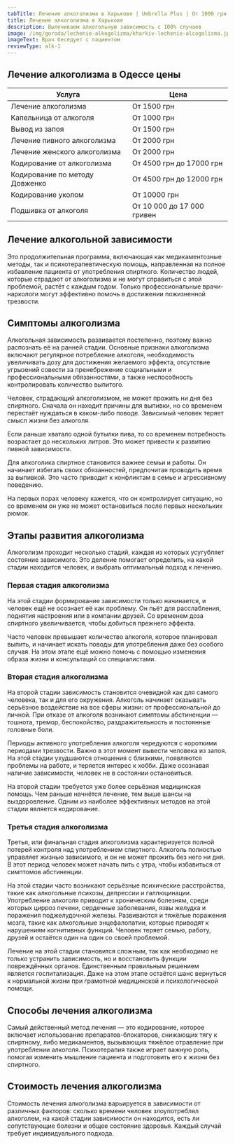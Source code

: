 ```yaml
---
tabTitle: Лечение алкоголизма в Харькове | Umbrella Plus | От 1000 грн
title: Лечение алкоголизма в Харькове
description: Вылечиваем алкогольную зависимость с 100% случаев
image: /img/goroda/lechenie-alkogolizma/kharkiv-lechenie-alcogolisma.jpg
imageText: Врач беседует с пациентом
reviewType: alk-1
---
```


## Лечение алкоголизма в Одессе цены

| Услуга                         | Цена                       |
| ------------------------------ | -------------------------- |
| Лечение алкоголизма            | От 1500 грн                |
| Капельница от алкоголя         | От 1000 грн                |
| Вывод из запоя                 | От 1500 грн                |
| Лечение пивного алкоголизма    | От 2000 грн                |
| Лечение женского алкоголизма   | От 2000 грн                |
| Кодирование от алкоголизма     | От 4500 грн до 17000 грн   |
| Кодирование по методу Довженко | От 4500 грн до 12000 грн   |
| Кодирование уколом             | От 10000 грн               |
| Подшивка от алкоголя           | От 10 000 до 17 000 гривен |

## Лечение алкогольной зависимости

Это продолжительная программа, включающая как медикаментозные методы, так и психотерапевтическую помощь, направленная на полное избавление пациента от употребления спиртного. Количество людей, которые страдают от алкоголизма и не могут справиться с этой проблемой, растёт с каждым годом. Только профессиональные врачи-наркологи могут эффективно помочь в достижении пожизненной трезвости.

## Симптомы алкоголизма

Алкогольная зависимость развивается постепенно, поэтому важно распознать её на ранней стадии. Основные признаки алкоголизма включают регулярное потребление алкоголя, необходимость увеличивать дозу для достижения желаемого эффекта, отсутствие угрызений совести за пренебрежение социальными и профессиональными обязанностями, а также неспособность контролировать количество выпитого.

Человек, страдающий алкоголизмом, не может прожить ни дня без спиртного. Сначала он находит причины для выпивки, но со временем перестаёт нуждаться в каком-либо поводе. Зависимый человек теряет смысл жизни без алкоголя.

Если раньше хватало одной бутылки пива, то со временем потребность возрастает до нескольких литров. Это может привести к развитию пивной зависимости.

Для алкоголика спиртное становится важнее семьи и работы. Он начинает избегать своих обязанностей, предпочитая проводить время за выпивкой. Это часто приводит к конфликтам в семье и агрессивному поведению.

На первых порах человеку кажется, что он контролирует ситуацию, но со временем он уже не может остановиться после первых нескольких рюмок.

## Этапы развития алкоголизма

Алкоголизм проходит несколько стадий, каждая из которых усугубляет состояние зависимого. Это деление помогает определить, на какой стадии находится человек, и выбрать оптимальный подход к лечению.

### Первая стадия алкоголизма

На этой стадии формирование зависимости только начинается, и человек ещё не осознает её как проблему. Он пьёт для расслабления, поднятия настроения или в компании друзей. Со временем доза спиртного увеличивается, чтобы добиться прежнего эффекта.

Часто человек превышает количество алкоголя, которое планировал выпить, и начинает искать поводы для употребления даже без особого случая. На этом этапе ещё можно помочь с помощью изменения образа жизни и консультаций со специалистами.

### Вторая стадия алкоголизма

На второй стадии зависимость становится очевидной как для самого человека, так и для его окружения. Алкоголь начинает оказывать серьёзное воздействие на все сферы жизни: от профессиональной до личной. При отказе от алкоголя возникают симптомы абстиненции — тошнота, тремор, беспокойство, раздражительность и постоянные головные боли.

Периоды активного употребления алкоголя чередуются с короткими периодами трезвости. Важно в этот момент вывести человека из запоя. На этой стадии ухудшаются отношения с близкими, появляются проблемы на работе, и теряется интерес к хобби. Даже осознавая наличие зависимости, человек не в состоянии остановиться.

На второй стадии требуется уже более серьёзная медицинская помощь. Чем раньше начнётся лечение, тем выше шансы на выздоровление. Одним из наиболее эффективных методов на этой стадии является кодирование.

### Третья стадия алкоголизма

Третья, или финальная стадия алкоголизма характеризуется полной потерей контроля над употреблением спиртного. Алкоголь полностью управляет жизнью зависимого, и он не может прожить без него ни дня. В этот период человек может начать пить с утра, чтобы избавиться от симптомов абстиненции.

На этой стадии часто возникают серьёзные психические расстройства, такие как алкогольные психозы, депрессии и галлюцинации. Употребление алкоголя приводит к хроническим болезням, среди которых цирроз печени, сердечные заболевания, язвы желудка и поражения поджелудочной железы. Развиваются и тяжёлые поражения мозга, такие как алкогольные энцефалопатии, которые приводят к нарушениям когнитивных функций. Человек теряет семью, работу, друзей и остаётся один на один со своей проблемой.

Лечение на этой стадии становится сложным, так как необходимо не только устранить зависимость, но и восстановить функции повреждённых органов. Единственным правильным решением является госпитализация. Даже на этом этапе остаётся шанс вернуться к нормальной жизни при грамотной медицинской и психологической помощи.

## Способы лечения алкоголизма

Самый действенный метод лечения — это кодирование, которое включает использование препаратов-блокаторов, снижающих тягу к спиртному, либо медикаментов, вызывающих тяжёлое отравление при употреблении алкоголя. Психотерапия также играет важную роль, помогая изменить мышление пациента и подготовить его к жизни без спиртного.

## Стоимость лечения алкоголизма

Стоимость лечения алкоголизма варьируется в зависимости от различных факторов: сколько времени человек злоупотреблял алкоголем, на какой стадии зависимости он находится, есть ли сопутствующие болезни и общее состояние здоровья. Каждый случай требует индивидуального подхода.
